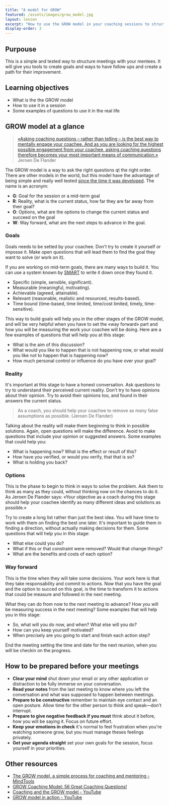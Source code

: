 ```yaml
---
title: "A model for GROW"
featured: /assets/images/grow_model.jpg
layout: lesson
excerpt: "How to use the GROW model in your coaching sessions to structure the work with your mentee. This is a simple and tested way to structure meetings with your mentees. It will give you tools to create goals and ways to have follow ups and create a path for their improvement."
display-order: 3
---
```

## Purpouse

This is a simple and tested way to structure meetings with your mentees. It will give you tools to create goals and ways to have follow ups and create a path for their improvement.

## Learning objectives

* What is the the GROW model
* How to use it in a session
* Some examples of questions to use it in the real life

## GROW model at a glance

> [«Asking coaching questions – rather than telling – is the best way to mentally engage your coachee. And as you are looking for the highest possible engagement from your coachee, asking coaching questions therefore becomes your most important means of communication.»](https://jeroen-de-flander.com/grow-coaching-model-questions/) Jeroen De Flander

The GROW model is a way to ask the right questions qt the right order. There are other models in the world, but this model have the advantage of being simple and really well tested [since the time it was developed](https://en.wikipedia.org/wiki/GROW_model). The name is an acronym:

* **G**: Goal for the session or a mid-term goal
* **R**: Reality, what is the current status, how far they are far away from their goal?
* **O**: Options, what are the options to change the current status and succeed on the goal
* **W**: Way forward, what are the next steps to advance in the goal.

### Goals

Goals needs to be setted by your coachee. Don't try to create it yourself or imposse it. Make open questions that will lead them to find the goal they want to solve (or work on it).

If you are working on mid-term goals, there are many ways to build it. You can use a system known by [SMART](https://en.wikipedia.org/wiki/SMART_criteria) to write it down once they found it.

* Specific (simple, sensible, significant).
* Measurable (meaningful, motivating).
* Achievable (agreed, attainable).
* Relevant (reasonable, realistic and resourced, results-based).
* Time bound (time-based, time limited, time/cost limited, timely, time-sensitive).

This way to build goals will help you in the other stages of the GROW model, and will be very helpful when you have to set the «way forward» part and how you will be measuring the work your coachee will be doing. Here are a few examples of questions that will help you at this stage:

* What is the aim of this discussion?
* What would you like to happen that is not happening now, or what would you like not to happen that is happening now?
* How much personal control or influence do you have over your goal?

### Reality

It's important at this stage to have a honest conversation. Ask questions to try to understand their perceived current reality. Don't try to have opinions about their opinion. Try to avoid their opinions too, and found in their answers the current status.
> As a coach, you should help your coachee to remove as many false assumptions as possible. (Jeroen De Flander)

Talking about the reality will make them beginning to think in possible solutions. Again, open questions will make the difference. Avoid to make questions that include your opinion or suggested answers. Some examples that could help you:

* What is happening now? What is the effect or result of this?
* How have you verified, or would you verify, that that is so?
* What is holding you back?

### Options

This is the phase to begin to think in ways to solve the problem. Ask them to think as many as they could, without thinking now on the chances to do it. As Jeroen De Flander says: «Your objective as a coach during this stage should help your coachee identify as many different ideas and solutions as possible.»

Try to create a long list rather than just the best idea. You will have time to work with them on finding the best one later. It's important to guide them in finding a direction, without actually making decisions for them. Some questions that will help you in this stage:

* What else could you do?
* What if this or that constraint were removed? Would that change things?
* What are the benefits and costs of each option?

### Way forward

This is the time when they will take some decisions. Your work here is that they take responsability and commit to actions. Now that you have the goal and the option to succed on this goal, is the time to transform it to actions that could be measure and followed in the next meeting.

What they can do from now to the next meeting to advance? How you will be measuring success in the next meeting? Some examples that will help you in this stage:

* So, what will you do now, and when? What else will you do?
* How can you keep yourself motivated?
* When precisely are you going to start and finish each action step?

End the meeting setting the time and date for the next reunion, when you will be checkin on the progress.

## How to be prepared before your meetings

* **Clear your mind** shut down your email or any other application or distraction to be fully immerse on your conversation.
* **Read your notes** from the last meeting to know where you left the conversation and what was supposed to happen between meetings.
* **Prepare to be constructive** remember to maintain eye contact and an open posture. Allow time for the other person to think and speak—don’t interrupt.
* **Prepare to give negative feedback if you must** think about it before, how you will be saying it. Focus on future effort.
* **Keep your emotions in check** it's normal to feel frustration when you're watching someone grow, but you must manage theses feelings privately.
* **Get your agenda straight** set your own goals for the session, focus yourself in your priorities.

## Other resources

* [The GROW model, a simple process for coaching and mentoring - MindTools](https://www.mindtools.com/pages/article/newLDR_89.htm)
* [GROW Coaching Model: 56 Great Coaching Questions!](https://jeroen-de-flander.com/grow-coaching-model-questions/)
* [Coaching and the GROW model - YouTube](https://www.youtube.com/watch?v=xNLRo3jWPcg)
* [GROW model in action - YouTube](https://www.youtube.com/watch?v=tnm3VwfX7Gs)  
